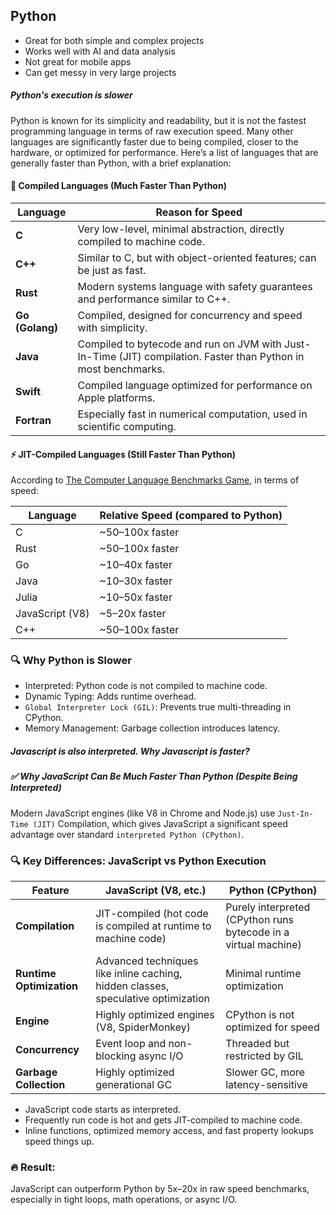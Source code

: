 ## Python
* Great for both simple and complex projects
* Works well with AI and data analysis
* Not great for mobile apps
* Can get messy in very large projects

##### Python's execution is slower
Python is known for its simplicity and readability, but it is not the fastest programming language in terms of raw execution speed. Many other languages are significantly faster due to being compiled, closer to the hardware, or optimized for performance.
Here’s a list of languages that are generally faster than Python, with a brief explanation:

#### 🔺 Compiled Languages (Much Faster Than Python)
| Language        | Reason for Speed                                                                                                |
| --------------- | --------------------------------------------------------------------------------------------------------------- |
| **C**           | Very low-level, minimal abstraction, directly compiled to machine code.                                         |
| **C++**         | Similar to C, but with object-oriented features; can be just as fast.                                           |
| **Rust**        | Modern systems language with safety guarantees and performance similar to C++.                                  |
| **Go (Golang)** | Compiled, designed for concurrency and speed with simplicity.                                                   |
| **Java**        | Compiled to bytecode and run on JVM with Just-In-Time (JIT) compilation. Faster than Python in most benchmarks. |
| **Swift**       | Compiled language optimized for performance on Apple platforms.                                                 |
| **Fortran**     | Especially fast in numerical computation, used in scientific computing.                                         |


#### ⚡ JIT-Compiled Languages (Still Faster Than Python)
According to [The Computer Language Benchmarks Game](https://benchmarksgame-team.pages.debian.net/benchmarksgame/), in terms of speed:

| Language        | Relative Speed (compared to Python) |
| --------------- | ----------------------------------- |
| C               | \~50–100x faster                    |
| Rust            | \~50–100x faster                    |
| Go              | \~10–40x faster                     |
| Java            | \~10–30x faster                     |
| Julia           | \~10–50x faster                     |
| JavaScript (V8) | \~5–20x faster                      |
| C++             | \~50–100x faster                    |



### 🔍 Why Python is Slower
* Interpreted: Python code is not compiled to machine code.
* Dynamic Typing: Adds runtime overhead.
* `Global Interpreter Lock (GIL)`: Prevents true multi-threading in CPython.
* Memory Management: Garbage collection introduces latency.


##### Javascript is also interpreted. Why Javascript is faster?
##### ✅ Why JavaScript Can Be Much Faster Than Python (Despite Being Interpreted)
Modern JavaScript engines (like V8 in Chrome and Node.js) use `Just-In-Time (JIT)` Compilation, which gives JavaScript a significant speed advantage over standard `interpreted Python (CPython)`.

### 🔍 Key Differences: JavaScript vs Python Execution
| Feature                  | JavaScript (V8, etc.)                                                             | Python (CPython)                                                |
| ------------------------ | --------------------------------------------------------------------------------- | --------------------------------------------------------------- |
| **Compilation**          | JIT-compiled (hot code is compiled at runtime to machine code)                    | Purely interpreted (CPython runs bytecode in a virtual machine) |
| **Runtime Optimization** | Advanced techniques like inline caching, hidden classes, speculative optimization | Minimal runtime optimization                                    |
| **Engine**               | Highly optimized engines (V8, SpiderMonkey)                                       | CPython is not optimized for speed                              |
| **Concurrency**          | Event loop and non-blocking async I/O                                             | Threaded but restricted by GIL                                  |
| **Garbage Collection**   | Highly optimized generational GC                                                  | Slower GC, more latency-sensitive                               |


* JavaScript code starts as interpreted.
* Frequently run code is hot and gets JIT-compiled to machine code.
* Inline functions, optimized memory access, and fast property lookups speed things up.

### 🔥 Result:
JavaScript can outperform Python by 5x–20x in raw speed benchmarks, especially in tight loops, math operations, or async I/O.

